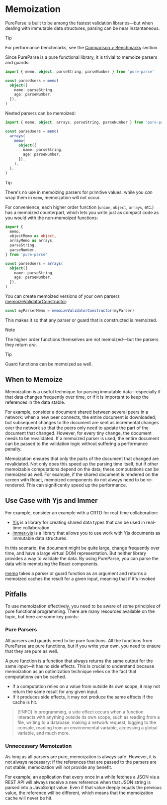 # Memoization

PureParse is built to be among the fastest validation libraries—but when dealing with immutable data structures, parsing can be near instantaneous.

> [!TIP]
> For performance benchmarks, see the [Comparison > Benchmarks](comparison#benchmarks) section.

Since PureParse is a pure functional library, it is trivial to memoize parsers and guards:

```ts
import { memo, object, parseString, parseNumber } from 'pure-parse'

const parseUsers = memo(
  object({
    name: parseString,
    age: parseNumber,
  }),
)
```

Nested parsers can be memoized:

```ts
import { memo, object, arrays, parseString, parseNumber } from 'pure-parse'

const parseUsers = memo(
  arrays(
    memo(
      object({
        name: parseString,
        age: parseNumber,
      }),
    ),
  ),
)
```

> [!TIP]
> There's no use in memoizing parsers for primitive values: while you _can_ wrap them in `memo`, memoization will not occur.

For convenience, each higher order function (`union`, `object`, `arrays`, etc.) has a memoized counterpart, which lets you write just as compact code as you would with the non-memoized functions:

```ts
import {
  memo,
  objectMemo as object,
  arrayMemo as arrays,
  parseString,
  parseNumber,
} from 'pure-parse'

const parseUsers = arrays(
  object({
    name: parseString,
    age: parseNumber,
  }),
)
```

You can create memoized versions of your own parsers [memoizeValidatorConstructor](/api/memoization/memo#memoizevalidatorconstructor):

```ts
const myParserMemo = memoizeValidatorConstructor(myParser)
```

This makes it so that any parser or guard that is constructed is memoized.

> [!NOTE]
> The higher order functions themselves are not memoized—but the parsers they return _are_.

> [!TIP]
> Guard functions can be memoized as well.

## When to Memoize

Memoization is a useful technique for parsing immutable data—especially if that data changes frequently over time, or if it is important to keep the references in the data stable.

For example, consider a document shared between several peers in a network: when a new peer connects, the entire document is downloaded; but subsequent changes to the document are sent as incremental changes over the network so that the peers only need to update the part of the document that changed. However, for every tiny change, the document needs to be revalidated. If a memoized parser is used, the entire document can be passed to the validation logic without suffering a performance penalty.

Memoization ensures that only the parts of the document that changed are revalidated. Not only does this speed up the parsing time itself, but if other memoizable computations depend on the data, these computations can be memoized as well. For example, if the shared document is rendered on the screen with React, memoized components do not always need to be re-rendered. This can significantly speed up the performance.

## Use Case with Yjs and Immer

For example, consider an example with a CRTD for real-time collaboration:

- [Yjs](https://github.com/yjs/yjs) is a library for creating shared data types that can be used in real-time collaboration.
- [immer-yjs](https://github.com/sep2/immer-yjs) is a library that allows you to use work with Yjs documents as immutable data structures.

In this scenario, the document might be quite large, change frequently over time, and have a large virtual DOM representation. But neither library provides a way to validate the data. By using PureParse, you can parse the data while memoizing the React components.

[memo](/api/memoization/memo.html#memo) takes a parser or guard function as an argument and returns a memoized caches the result for a given input, meaning that if it's invoked

## Pitfalls

To use memoization effectively, you need to be aware of some principles of pure functional programming. There are many resources available on the topic, but here are some key points:

### Pure Parsers

All parsers and guards need to be pure functions. All the functions from PureParse are pure functions, but if you write your own, you need to ensure that they are pure as well.

A pure function is a function that always returns the same output for the same input—it has no side effects. This is crucial to understand because memoization as an optimization technique relies on the fact that computations can be cached.

- If a computation relies on a value from outside its own scope, it may not return the same result for any given input.
- If it produces side effects, it may not produce the same effects if the cache is hit.

> [!INFO]
> In programming, a side effect occurs when a function interacts with anything outside its own scope, such as reading from a file, writing to a database, making a network request, logging to the console, reading from an environmental variable, accessing a global variable, and much more.

### Unnecessary Memoization

As long as all parsers are pure, memoization is always safe. However, it is not always necessary: if the references that are passed to the parsers are not stable, memoization will not provide any benefit.

For example, an application that every once in a while fetches a JSON via a REST API will always receive a new reference when that JSON string is parsed into a JavaScript value. Even if that value deeply equals the previous value, the reference will be different, which means that the memoization cache will never be hit.
